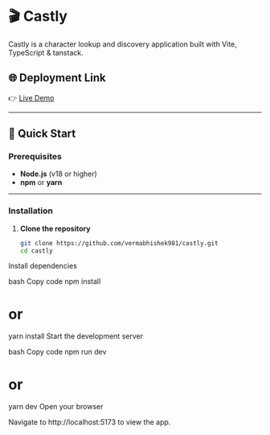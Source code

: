 # 🎬 Castly

Castly is a character lookup and discovery application built with Vite, TypeScript & tanstack.

## 🌐 Deployment Link
👉 [Live Demo](https://castly.netlify.app/)

---

## 🚀 Quick Start

### Prerequisites

- **Node.js** (v18 or higher)
- **npm** or **yarn**

---

### Installation

1. **Clone the repository**
   ```bash
   git clone https://github.com/vermabhishek981/castly.git
   cd castly
Install dependencies

bash
Copy code
npm install
# or
yarn install
Start the development server

bash
Copy code
npm run dev
# or
yarn dev
Open your browser

Navigate to http://localhost:5173 to view the app.
